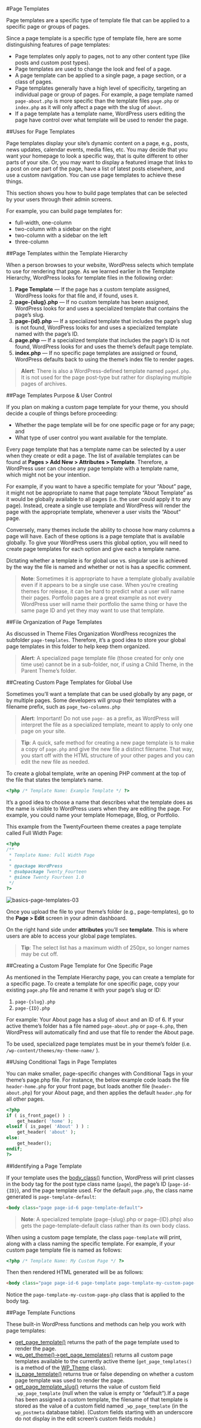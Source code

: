 #Page Templates

Page templates are a specific type of template file that can be applied to a specific page or groups of pages.

Since a page template is a specific type of template file, here are some distinguishing features of page templates:

- Page templates only apply to pages, not to any other content type (like posts and custom post types).
- Page templates are used to change the look and feel of a page.
- A page template can be applied to a single page, a page section, or a class of pages.
- Page templates generally have a high level of specificity, targeting an individual page or group of pages. For example, a page template named `page-about.php` is more specific than the template files `page.php` or `index.php` as it will only affect a page with the slug of `about`.
- If a page template has a template name, WordPress users editing the page have control over what template will be used to render the page.

##Uses for Page Templates

Page templates display your site’s dynamic content on a page, e.g., posts, news updates, calendar events, media files, etc. You may decide that you want your homepage to look a specific way, that is quite different to other parts of your site. Or, you may want to display a featured image that links to a post on one part of the page, have a list of latest posts elsewhere, and use a custom navigation. You can use page templates to achieve these things.

This section shows you how to build page templates that can be selected by your users through their admin screens.

For example, you can build page templates for:

- full-width, one-column
- two-column with a sidebar on the right
- two-column with a sidebar on the left
- three-column

##Page Templates within the Template Hierarchy

When a person browses to your website, WordPress selects which template to use for rendering that page. As we learned earlier in the Template Hierarchy, WordPress looks for template files in the following order:

1. **Page Template** — If the page has a custom template assigned, WordPress looks for that file and, if found, uses it.
2. **page-{slug}.php** — If no custom template has been assigned, WordPress looks for and uses a specialized template that contains the page’s slug.
3. **page-{id}.php** — If a specialized template that includes the page’s slug is not found, WordPress looks for and uses a specialized template named with the page’s ID.
4. **page.php** — If a specialized template that includes the page’s ID is not found, WordPress looks for and uses the theme’s default page template.
5. **index.php** — If no specific page templates are assigned or found, WordPress defaults back to using the theme’s index file to render pages.

>**Alert**: There is also a WordPress-defined template named `paged.php`. It is not used for the page post-type but rather for displaying multiple pages of archives.

##Page Templates Purpose & User Control

If you plan on making a custom page template for your theme, you should decide a couple of things before proceeding:

- Whether the page template will be for one specific page or for any page; and
- What type of user control you want available for the template.

Every page template that has a template name can be selected by a user when they create or edit a page. The list of available templates can be found at **Pages > Add New > Attributes > Template**. Therefore, a WordPress user can choose any page template with a template name, which might not be your intention.

For example, if you want to have a specific template for your “About” page, it might not be appropriate to name that page template “About Template” as it would be globally available to all pages (i.e. the user could apply it to any page). Instead, create a single use template and WordPress will render the page with the appropriate template, whenever a user visits the “About” page.

Conversely, many themes include the ability to choose how many columns a page will have. Each of these options is a page template that is available globally. To give your WordPress users this global option, you will need to create page templates for each option and give each a template name.

Dictating whether a template is for global use vs. singular use is achieved by the way the file is named and whether or not is has a specific comment.

>**Note**: Sometimes it is appropriate to have a template globally available even if it appears to be a single use case. When you’re creating themes for release, it can be hard to predict what a user will name their pages. Portfolio pages are a great example as not every WordPress user will name their portfolio the same thing or have the same page ID and yet they may want to use that template.

##File Organization of Page Templates

As discussed in Theme Files Organization WordPress recognizes the subfolder `page-templates`. Therefore, it’s a good idea to store your global page templates in this folder to help keep them organized.

>**Alert**: A specialized page template file (those created for only one time use) cannot be in a sub-folder, nor, if using a Child Theme, in the Parent Theme’s folder.

##Creating Custom Page Templates for Global Use

Sometimes you’ll want a template that can be used globally by any page, or by multiple pages.  Some developers will group their templates with a filename prefix, such as `page_two-columns.php`

>**Alert**:  Important! Do not use `page-` as a prefix, as WordPress will interpret the file as a specialized template, meant to apply to only one page on your site.

>**Tip**: A quick, safe method for creating a new page template is to make a copy of `page.php` and give the new file a distinct filename. That way, you start off with the HTML structure of your other pages and you can edit the new file as needed.

To create a global template, write an opening PHP comment at the top of the file that states the template’s name.

```php
<?php /* Template Name: Example Template */ ?>
```

It’s a good idea to choose a name that describes what the template does as the name is visible to WordPress users when they are editing the page. For example, you could name your template Homepage, Blog, or Portfolio.

This example from the TwentyFourteen theme creates a page template called Full Width Page:

```php
<?php
/**
 * Template Name: Full Width Page
 *
 * @package WordPress
 * @subpackage Twenty_Fourteen
 * @since Twenty Fourteen 1.0
 */
?>
```

![basics-page-templates-03](https://developer.wordpress.org/files/2014/10/basics-page-templates-03.png)

Once you upload the file to your theme’s folder (e.g., page-templates), go to the **Page > Edit** screen in your admin dashboard.

On the right hand side under **attributes** you’ll see **template**.  This is where users are able to access your global page templates.

>**Tip**: The select list has a maximum width of 250px, so longer names may be cut off.

##Creating a Custom Page Template for One Specific Page

As mentioned in the Template Hierarchy page, you can create a template for a specific page.  To create a template for one specific page, copy your existing `page.php` file and rename it with your page’s slug or ID:

1. `page-{slug}.php`
2. `page-{ID}.php`

For example: Your About page has a slug of `about` and an ID of 6. If your active theme’s folder has a file named `page-about.php` or `page-6.php`, then WordPress will automatically find and use that file to render the About page.

To be used, specialized page templates must be in your theme’s folder (i.e. `/wp-content/themes/my-theme-name/` ).

##Using Conditional Tags in Page Templates

You can make smaller, page-specific changes with Conditional Tags in your theme’s page.php file. For instance, the below example code loads the file `header-home.php` for your front page, but loads another file (`header-about.php`) for your About page, and then applies the default `header.php` for all other pages.

```php
<?php
if ( is_front_page() ) :
    get_header( 'home' );
elseif ( is_page( 'About' ) ) :
    get_header( 'about' );
else:
    get_header();
endif;
?>
```

##Identifying a Page Template

If your template uses the [body_class()](http://developer.wordpress.org/reference/functions/body_class/) function, WordPress will print classes in the body tag for the post type class name (`page`), the page’s ID (`page-id-{ID}`), and the page template used. For the default `page.php`, the class name generated is `page-template-default`:

```html
<body class="page page-id-6 page-template-default">
```

>**Note**: A specialized template (page-{slug}.php or page-{ID}.php) also gets the page-template-default class rather than its own body class.

When using a custom page template, the class `page-template` will print, along with a class naming the specific template. For example, if your custom page template file is named as follows:

```php
<?php /* Template Name: My Custom Page */ ?>
```

Then then rendered HTML generated will be as follows:

```html
<body class="page page-id-6 page-template page-template-my-custom-page-php">
```

Notice the `page-template-my-custom-page-php` class that is applied to the body tag.

##Page Template Functions

These built-in WordPress functions and methods can help you work with page templates:

- [get_page_template()](http://developer.wordpress.org/reference/functions/get_page_template/) returns the path of the page template used to render the page.
- w[p_get_theme()->get_page_templates()](http://developer.wordpress.org/reference/classes/wp_theme/get_page_templates/) returns all custom page templates available to the currently active theme (`get_page_templates()` is a method of the [WP_Theme](https://developer.wordpress.org/reference/classes/wp_theme/) class).
- [is_page_template()](http://developer.wordpress.org/reference/functions/is_page_template/) returns true or false depending on whether a custom page template was used to render the page.
- [get_page_template_slug()](http://developer.wordpress.org/reference/functions/get_page_template_slug/) returns the value of custom field `_wp_page_template` (null when the value is empty or “default”).If a page has been assigned a custom template, the filename of that template is stored as the value of a custom field named `_wp_page_template` (in the `wp_postmeta` database table). (Custom fields starting with an underscore do not display in the edit screen’s custom fields module.)
